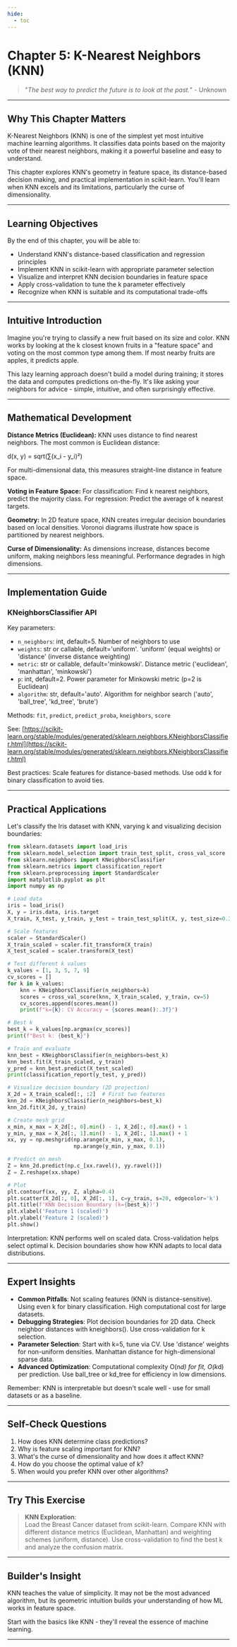 ```yaml
---
hide:
  - toc
---
```


# Chapter 5: K-Nearest Neighbors (KNN)

> "*The best way to predict the future is to look at the past.*" - Unknown

---

## Why This Chapter Matters

K-Nearest Neighbors (KNN) is one of the simplest yet most intuitive machine learning algorithms. It classifies data points based on the majority vote of their nearest neighbors, making it a powerful baseline and easy to understand.

This chapter explores KNN's geometry in feature space, its distance-based decision making, and practical implementation in scikit-learn. You'll learn when KNN excels and its limitations, particularly the curse of dimensionality.

---

## Learning Objectives

By the end of this chapter, you will be able to:

- Understand KNN's distance-based classification and regression principles
- Implement KNN in scikit-learn with appropriate parameter selection
- Visualize and interpret KNN decision boundaries in feature space
- Apply cross-validation to tune the k parameter effectively
- Recognize when KNN is suitable and its computational trade-offs

---

## Intuitive Introduction

Imagine you're trying to classify a new fruit based on its size and color. KNN works by looking at the k closest known fruits in a "feature space" and voting on the most common type among them. If most nearby fruits are apples, it predicts apple.

This lazy learning approach doesn't build a model during training; it stores the data and computes predictions on-the-fly. It's like asking your neighbors for advice - simple, intuitive, and often surprisingly effective.

---

## Mathematical Development

**Distance Metrics (Euclidean):**
KNN uses distance to find nearest neighbors. The most common is Euclidean distance:

d(x, y) = sqrt(∑(x_i - y_i)²)

For multi-dimensional data, this measures straight-line distance in feature space.

**Voting in Feature Space:**
For classification: Find k nearest neighbors, predict the majority class.
For regression: Predict the average of k nearest targets.

**Geometry:**
In 2D feature space, KNN creates irregular decision boundaries based on local densities. Voronoi diagrams illustrate how space is partitioned by nearest neighbors.

**Curse of Dimensionality:**
As dimensions increase, distances become uniform, making neighbors less meaningful. Performance degrades in high dimensions.

---

## Implementation Guide

### KNeighborsClassifier API
Key parameters:  
- `n_neighbors`: int, default=5. Number of neighbors to use  
- `weights`: str or callable, default='uniform'. 'uniform' (equal weights) or 'distance' (inverse distance weighting)  
- `metric`: str or callable, default='minkowski'. Distance metric ('euclidean', 'manhattan', 'minkowski')  
- `p`: int, default=2. Power parameter for Minkowski metric (p=2 is Euclidean)  
- `algorithm`: str, default='auto'. Algorithm for neighbor search ('auto', 'ball_tree', 'kd_tree', 'brute')

Methods: `fit`, `predict`, `predict_proba`, `kneighbors`, `score`

See: [https://scikit-learn.org/stable/modules/generated/sklearn.neighbors.KNeighborsClassifier.html](https://scikit-learn.org/stable/modules/generated/sklearn.neighbors.KNeighborsClassifier.html)

Best practices: Scale features for distance-based methods. Use odd k for binary classification to avoid ties.

---

## Practical Applications

Let's classify the Iris dataset with KNN, varying k and visualizing decision boundaries:

```python
from sklearn.datasets import load_iris
from sklearn.model_selection import train_test_split, cross_val_score
from sklearn.neighbors import KNeighborsClassifier
from sklearn.metrics import classification_report
from sklearn.preprocessing import StandardScaler
import matplotlib.pyplot as plt
import numpy as np

# Load data
iris = load_iris()
X, y = iris.data, iris.target
X_train, X_test, y_train, y_test = train_test_split(X, y, test_size=0.3, random_state=42)

# Scale features
scaler = StandardScaler()
X_train_scaled = scaler.fit_transform(X_train)
X_test_scaled = scaler.transform(X_test)

# Test different k values
k_values = [1, 3, 5, 7, 9]
cv_scores = []
for k in k_values:
    knn = KNeighborsClassifier(n_neighbors=k)
    scores = cross_val_score(knn, X_train_scaled, y_train, cv=5)
    cv_scores.append(scores.mean())
    print(f"k={k}: CV Accuracy = {scores.mean():.3f}")

# Best k
best_k = k_values[np.argmax(cv_scores)]
print(f"Best k: {best_k}")

# Train and evaluate
knn_best = KNeighborsClassifier(n_neighbors=best_k)
knn_best.fit(X_train_scaled, y_train)
y_pred = knn_best.predict(X_test_scaled)
print(classification_report(y_test, y_pred))

# Visualize decision boundary (2D projection)
X_2d = X_train_scaled[:, :2]  # First two features
knn_2d = KNeighborsClassifier(n_neighbors=best_k)
knn_2d.fit(X_2d, y_train)

# Create mesh grid
x_min, x_max = X_2d[:, 0].min() - 1, X_2d[:, 0].max() + 1
y_min, y_max = X_2d[:, 1].min() - 1, X_2d[:, 1].max() + 1
xx, yy = np.meshgrid(np.arange(x_min, x_max, 0.1),
                     np.arange(y_min, y_max, 0.1))

# Predict on mesh
Z = knn_2d.predict(np.c_[xx.ravel(), yy.ravel()])
Z = Z.reshape(xx.shape)

# Plot
plt.contourf(xx, yy, Z, alpha=0.4)
plt.scatter(X_2d[:, 0], X_2d[:, 1], c=y_train, s=20, edgecolor='k')
plt.title(f'KNN Decision Boundary (k={best_k})')
plt.xlabel('Feature 1 (scaled)')
plt.ylabel('Feature 2 (scaled)')
plt.show()
```

Interpretation: KNN performs well on scaled data. Cross-validation helps select optimal k. Decision boundaries show how KNN adapts to local data distributions.

---

## Expert Insights

- **Common Pitfalls**: Not scaling features (KNN is distance-sensitive). Using even k for binary classification. High computational cost for large datasets.
- **Debugging Strategies**: Plot decision boundaries for 2D data. Check neighbor distances with kneighbors(). Use cross-validation for k selection.
- **Parameter Selection**: Start with k=5, tune via CV. Use 'distance' weights for non-uniform densities. Manhattan distance for high-dimensional sparse data.
- **Advanced Optimization**: Computational complexity O(n*d) for fit, O(k*d) per prediction. Use ball_tree or kd_tree for efficiency in low dimensions.

Remember: KNN is interpretable but doesn't scale well - use for small datasets or as a baseline.

---

## Self-Check Questions

1. How does KNN determine class predictions?
2. Why is feature scaling important for KNN?
3. What's the curse of dimensionality and how does it affect KNN?
4. How do you choose the optimal value of k?
5. When would you prefer KNN over other algorithms?

---

## Try This Exercise

> **KNN Exploration**:  
> Load the Breast Cancer dataset from scikit-learn. Compare KNN with different distance metrics (Euclidean, Manhattan) and weighting schemes (uniform, distance). Use cross-validation to find the best k and analyze the confusion matrix.

---

## Builder's Insight

KNN teaches the value of simplicity. It may not be the most advanced algorithm, but its geometric intuition builds your understanding of how ML works in feature space.

Start with the basics like KNN - they'll reveal the essence of machine learning.

---

